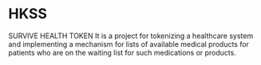 # HKSS
SURVIVE HEALTH TOKEN It is a project for tokenizing a healthcare system and implementing a mechanism for lists of available medical products for patients who are on the waiting list for such medications or products.
